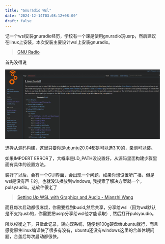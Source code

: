 ```yaml
---
title: "Gnuradio Wsl"
date: "2024-12-14T03:08:12+08:00"
draft: false
---
```


记一个wsl安装gnuradio经历，学校有一个课是使用gnuradio玩usrp，然后建议在linux上安装，本次安装主要设计wsl上安装gnuradio。

> [GNU Radio](https://wiki.gnuradio.org/index.php/Main_Page)

首先没得说

![1734117151613](image/index/1734117151613.png)

选择从源码构建，这里只要你是ubuntu20.04都是可以选3.10的，亲测可以装。

如果IMPOERT ERROR了，大概率是LD_PATH没设置好，从源码里面构建步骤里面有具体的设置方法。

装好了以后，会有一个GUI界面，会出现一个问题，如果你想设置听广播，但是wsl是没有声卡的，也就没法播放到windows, 我搜索了解决方案就一个，pulsyaudio。这软件很老了

> [Setting Up WSL with Graphics and Audio - Mianzhi Wang](https://research.wmz.ninja/articles/2017/11/setting-up-wsl-with-graphics-and-audio.html)

而且每次启动都很麻烦，你需要找到busid,然后共享，分享给wsl（因为wsl默认是不支持usb的，你需要把usrp分享给wsl他才能读取）, 然后打开pulsyaudio。

所以权衡之下，只做此记录，转向双系统，随便划100g硬盘给ubuntu就行，而且感觉原生linux编译快了很多有没有，ubuntu还没有windows这里的合盖休眠问题，合盖后每次启动都很快。
